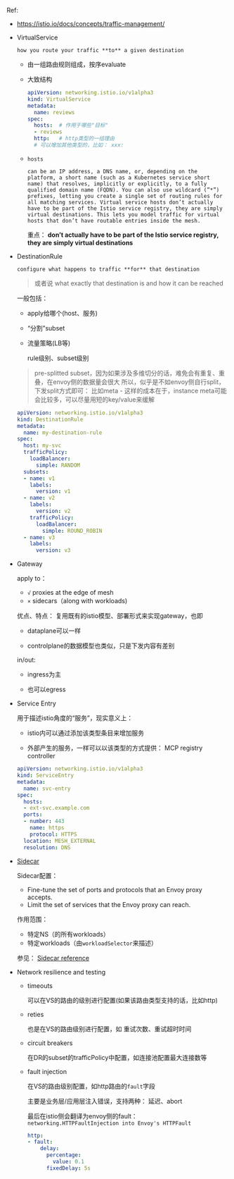 

Ref: 



* https://istio.io/docs/concepts/traffic-management/





* VirtualService

  `how you route your traffic **to** a given destination`

  * 由一组路由规则组成，按序evaluate

  * 大致结构

    ```yaml
    apiVersion: networking.istio.io/v1alpha3
    kind: VirtualService
    metadata:
      name: reviews
    spec:
      hosts:  # 作用于哪些"目标"
      - reviews
      http:   # http类型的一组理由
      # 可以增加其他类型的，比如： xxx: 
    ```
    
  * `hosts` 
  
    `can be an IP address, a DNS name, or, depending on the platform, a short name (such as a Kubernetes service short name) that resolves, implicitly or explicitly, to a fully qualified domain name (FQDN). You can also use wildcard (”*”) prefixes, letting you create a single set of routing rules for all matching services. Virtual service hosts don’t actually have to be part of the Istio service registry, they are simply virtual destinations. This lets you model traffic for virtual hosts that don’t have routable entries inside the mesh.`
    
    重点： **don’t actually have to be part of the Istio service registry, they are simply virtual destinations**
  
* DestinationRule

  `configure what happens to traffic **for** that destination`

  > 或者说  what exactly that destination is and how it can be reached

  一般包括：
  
  * apply给哪个(host、服务)
  
  * “分割”subset
  
  * 流量策略(LB等)
  
    rule级别、subset级别
  
  > pre-splitted subset，因为如果涉及多维切分的话，难免会有重复、重叠，在envoy侧的数据量会很大
  > 所以，似乎是不如envoy侧自行split，下发split方式即可： 比如meta - 这样的成本在于，instance meta可能会比较多，可以尽量用短的key/value来缓解
  
  ```yaml
  apiVersion: networking.istio.io/v1alpha3
  kind: DestinationRule
  metadata:
    name: my-destination-rule
  spec:
    host: my-svc
    trafficPolicy:
      loadBalancer:
        simple: RANDOM
    subsets:
    - name: v1
      labels:
        version: v1
    - name: v2
      labels:
        version: v2
      trafficPolicy:
        loadBalancer:
          simple: ROUND_ROBIN
    - name: v3
      labels:
        version: v3  
  ```

* Gateway

  apply to：

  * `√` proxies at the edge of mesh
  * `×` sidecars（along with workloads)

  优点、特点： 复用既有的istio模型、部署形式来实现gateway，也即
  
  * dataplane可以一样

  * controlplane的数据模型也类似，只是下发内容有差别

  in/out:
  
  * ingress为主

  * 也可以egress
  
* Service Entry

  用于描述istio角度的“服务”，现实意义上：
  
  * istio内可以通过添加该类型条目来增加服务

  * 外部产生的服务，一样可以以该类型的方式提供： MCP registry controller
  
  ```yaml
  apiVersion: networking.istio.io/v1alpha3
  kind: ServiceEntry
  metadata:
    name: svc-entry
  spec:
    hosts:
    - ext-svc.example.com
    ports:
    - number: 443
      name: https
      protocol: HTTPS
    location: MESH_EXTERNAL
    resolution: DNS
  ```

* [Sidecar](https://istio.io/docs/concepts/traffic-management/#sidecars)

  Sidecar配置：

  - Fine-tune the set of ports and protocols that an Envoy proxy accepts.
  - Limit the set of services that the Envoy proxy can reach.

  作用范围：

  * 特定NS（的所有workloads）
  * 特定workloads（由`workloadSelector`来描述）

  

  参见： [Sidecar reference](https://istio.io/docs/reference/config/networking/sidecar/)

* Network resilience and testing

  * timeouts

    可以在VS的路由的级别进行配置(如果该路由类型支持的话，比如http)

  * reties

    也是在VS的路由级别进行配置，如 重试次数、重试超时时间

  * circuit breakers

    在DR的subset的trafficPolicy中配置，如连接池配置最大连接数等

  * fault injection

    在VS的路由级别配置，如http路由的`fault`字段
    
    主要是业务层/应用层注入错误，支持两种： 延迟、abort
    
    最后在istio侧会翻译为envoy侧的fault： `networking.HTTPFaultInjection into Envoy's HTTPFault`
    
    ```yaml
    http:
    - fault:
        delay:
          percentage:
            value: 0.1
          fixedDelay: 5s    
    ```




